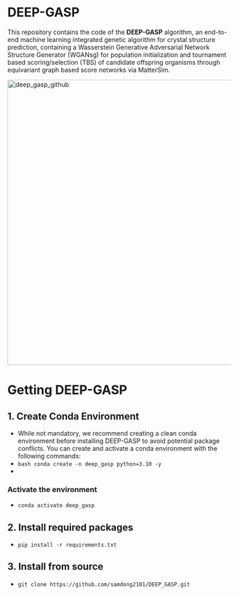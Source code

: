 # DEEP-GASP
This repository contains the code of the **DEEP-GASP** algorithm, an end-to-end machine learning integrated genetic algorithm for crystal structure prediction, containing a Wasserstein Generative Adversarial Network Structure Generator (WGANsg) 
for population initialization and tournament based scoring/selection (TBS) of candidate offspring organisms through equivariant graph based score networks via MatterSim. 


<img width="2500" height="642" alt="deep_gasp_github" src="https://github.com/user-attachments/assets/69dec0a7-e851-4cd6-9af8-b613b070a4b5" />


# Getting DEEP-GASP

## 1. Create Conda Environment
- While not mandatory, we recommend creating a clean conda environment before installing DEEP-GASP to avoid potential package conflicts. You can create and activate a conda environment with the following commands:
- ```bash conda create -n deep_gasp python=3.10 -y```
- 
### Activate the environment
- ```conda activate deep_gasp```

## 2. Install required packages
- ```pip install -r requirements.txt```

## 3. Install from source
- ```git clone https://github.com/samdong2101/DEEP_GASP.git```

